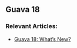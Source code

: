 ## Guava 18


### Relevant Articles: 
- [Guava 18: What’s New?](http://www.baeldung.com/whats-new-in-guava-18)
